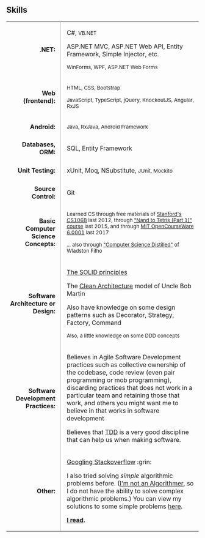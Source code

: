<style>

  table.skills tbody tr td:nth-child(1) {
    font-weight: bold;
    text-align: right;
    padding-right: 0.8em
  }

  table.skills tbody tr td:nth-child(2) {
    border-left: 1px solid #A9A9A9;
    padding-left: 1em
  }

</style>

<div class="resume-section-content col-md-10">
    <h2 class="mb-5">Skills</h2>
    <!-- <div class="subheading mb-3">Programming Languages & Tools</div> -->
    <table class="table table-sm skills">
        <tbody>
            <tr>
            <td>.NET:</td>
            <td>
                <p>C#, <small>VB.NET</small></p>
                <p>ASP.NET MVC, ASP.NET Web API, Entity Framework, Simple Injector, etc.</p>
                <p><small>WinForms, WPF, ASP.NET Web Forms</small></p>
                <!-- 
                <p>Completed <a href="/files/certificates/DotNet-Cert-TESDA.jpg">"Short Entry Course on VB.NET and ASP.NET Development" last 2012</a>
                </p>
                -->
            </td>
            </tr>
            <tr>
            <td>Web (frontend):</td>
            <td>
                <p><small>HTML, CSS, Bootstrap</small></p>
                <p><small>JavaScript, TypeScript, jQuery, KnockoutJS, Angular, RxJS</small></p>
            </td>
            </tr>
            <tr>
            <td>Android:</td>
            <td>
                <p><small>Java, RxJava, Android Framework</small></p>
                <!-- 
                <p>Took 
                <a href="/files/certificates/Android-Cert-Coursera.pdf">"Programming Mobile Applications for Android Handheld Systems" from Coursera last 2014 
                </a>
                </p>
                -->
            </td>
            </tr>    
            <tr>
            <td>Databases, ORM:</td>
            <td>
                <p>
                SQL, Entity Framework
                </p>
                <!-- 
                <p>
                Took <a href="/files/certificates/IntroToDB-Cert-Stanford-OpenEdX.pdf">"Introduction to Databases" from Stanford OpenEdX Online last 2014 </a>
                <small> (I might have already forgotten some of the things I learned from that course, most especially the theory part of relational databases, but I will review them if I need to. :smile:)
                </small>
                </p>
                -->
            </td>
            </tr>    
            <tr>
            <td>Unit Testing: </td>
            <td>
                <p>
                    xUnit, Moq, NSubstitute, <small>JUnit, Mockito</small>
                </p>
                <!-- <p>
                Knows how to create fake objects by hand :grin:
                </p>
                <p>
                Had read "Professional Test Driven Developmnt with C#" in the past
                </p>
                <p>
                Have read most chapters of <a href="https://www.bookdepository.com/book/9780321503626?a_aid=jflaga">"GOOS (Growing Object Oriented Software Guided by Tests)"</a></p>
                <p>
                Completed the first part of the part of <a href="https://www.obeythetestinggoat.com/pages/book.html">"Test Driven Development with Python"</a>
                </p>
                <p>
                Have read the first few chapters of "Working Effectively with Legacy Code"
                </p> -->
            </td>
            </tr>  
            <tr>
            <td>Source Control: </td>
            <td>
                <p>
                Git
                </p>
            </td>
            </tr>
            <tr>
            <td>Basic Computer Science Concepts:</td>
            <td>
                <p>
                    <small>
                    Learned CS through free materials of
                    <a  href="http://jeremiahflaga.blogspot.com/2012/05/cs106b-free-course-from-stanford.html">Stanford's CS106B</a> last 2012, through <a href="/file/certificates/Nand2Tetris-Cert-Coursera.pdf">"Nand to Tetris (Part 1)" course</a> last 2015, and through 
                    <a href="/2017/08/05/finished-mit-ocw-6.0001/">MIT OpenCourseWare 6.0001</a> last 2017
                    </small>
                </p>
                <p>
                    <small>
                    ... also through <a href="/2017/07/02/computer-science-distilled-feedback">"Computer Science Distilled"</a> of Wladston Filho
                    </small>
                </p>
            </td>
            </tr>
            <tr>
            <td>Software Architecture or Design:</td>
            <td>
                <p>
                    <a href="https://www.youtube.com/watch?v=oar-T2KovwE">The SOLID principles</a>
                </p>
                <p>
                    The <a href="https://blog.cleancoder.com/uncle-bob/2012/08/13/the-clean-architecture.html">Clean Architecture</a> model of Uncle Bob Martin
                </p>
                <p>
                    Also have knowledge on some design patterns such as Decorator, Strategy, Factory, Command
                </p>
                <p>
                    <small>Also, a little knowledge on some DDD concepts</small>
                </p>
            </td>
            </tr>
            <tr>
            <td>Software Development Practices:</td>
            <td>
                <p>
                Believes in Agile Software Development practices such as collective ownership of the codebase, code review (even pair programming or mob programming), discarding practices that does not work in a particular team and retaining those that work, and others you might want me to believe in that works in software development
                </p>
                <p>
                Believes that <a href="/memorabilia/quotes/tdd/">TDD</a> is a very good discipline that can help us when making software.
                <!-- (Of course that does not mean that I'm going to force it on others.) -->
                </p>
            </td>
            </tr>
            <tr>
            <td>Other:</td>
            <td>
                <p>
                <a href="https://www.quora.com/Do-expert-programmers-use-Google-frequently-when-coding">Googling Stackoverflow</a> :grin:
                </p>
                <!-- <p>
                <a href="http://www.theallium.com/engineering/computer-programming-to-be-officially-renamed-googling-stackoverflow/">Googling Stackoverflow</a> :smile:
                </p> -->
                <!-- <p>I know a little bit of Python.</p> -->
                <p>
                I also tried solving <em>simple</em> algorithmic problems before. (<a href="/resume/anti-resume/#not-an-algorithmer">I'm not an Algorithmer</a>, so I do not have the ability to solve complex algorithmic problems.)                
                You can view my solutions to some simple problems
                <a href="https://github.com/jeremiahflaga/competitive-programming">here</a>.
                </p>
                <!-- <p>
                An avid fan of Uncle Bob Martin (I visit his <a href="http://blog.cleancoder.com/">blog</a> often).
                </p> -->
                <p>
                <strong><a href="/memorabilia/quotes/why-read/">I read</a>.</strong>
                </p>
                <!-- <p>
                <em><a href="/good-stuffs/">(Please click here if you want a peek into how I currently think)</a></em>
                </p> -->
            </td>
            </tr>
            <tr>
            <!-- <td></td>
            <td>
                <p>
                I had read <a href="https://www.bookdepository.com/book/9780091906818?a_aid=jflaga">"How to Win Friends and Influence People"</a> in the past <em>(year 2007 or 2008, I think), and I am rereading it sometimes to review the things I learned from it.</em>.
                <br /><br />
                <small>
                    <em>(I included this here because this might give me plus points... because I saw a job posting in the past where this book is a required reading if one is hired.) :grin:</em>
                </small>
                </p>
            </td> -->
            </tr>
        </tbody>
    </table>
</div>